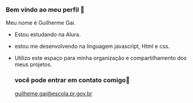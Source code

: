 ### Bem vindo ao meu perfil 🐅 

Meu nome é Guilherme Gai.

- Estou estudando na Alura.
- estou me desenvolvendo na linguagem javascript, Html e css.
- Utilizo este espaço para minha organizaçâo e compartilhamento dos meus projetos.

  ### você pode entrar em contato comigo📧

  guilheme.gai@escola.pr.gov.br



